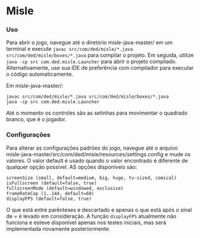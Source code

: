 # Misle

### Uso

Para abrir o jogo, navegue até o diretório misle-java-master/ em um terminal e execute `javac src/com/ded/misle/*.java src/com/ded/misle/boxes/*.java` para compilar o projeto. Em seguida, utilize `java -cp src com.ded.misle.Launcher` para abrir o projeto compilado. Alternativamente, use sua IDE de preferência com compilador para executar o código automaticamente.

Em misle-java-master/:
```
javac src/com/ded/misle/*.java src/com/ded/misle/boxes/*.java
java -cp src com.ded.misle.Launcher
```

Até o momento os controles são as setinhas para movimentar o quadrado branco, que é o jogador.

### Configurações

Para alterar as configurações padrões do jogo, navegue até o arquivo misle-java-master/src/com/ded/misle/resources/settings.config e mude os valores. O valor default é usado quando o valor encontrado é diferente de qualquer opção possível. AS opções disponíveis são:

```
screenSize (small, default=medium, big, huge, tv-sized, comical)
isFullscreen (default=false, true)
fullscreenMode (default=windowed, exclusive)
frameRateCap (1..144, default=60)
displayFPS (default=false, true)
```

O que está entre parênteses e descartado e apenas o que está após o sinal de = é levado em consideração. A função `displayFPS` atualmente não funciona e esteve disponível apenas nos testes iniciais, mas será implementada novamente posteriormente.
